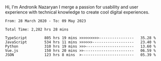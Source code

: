 Hi, I'm Andronik Nazaryan
I merge a passion for usability and user experience with technical knowledge to create cool digital experiences.


<!--START_SECTION:waka-->

```text
From: 28 March 2020 - To: 09 May 2023

Total Time: 2,282 hrs 28 mins

TypeScript        805 hrs 19 mins >>>>>>>>>----------------   35.28 %
JavaScript        534 hrs 11 mins >>>>>>-------------------   23.40 %
Python            310 hrs 19 mins >>>----------------------   13.60 %
Vue.js            150 hrs 20 mins >>-----------------------   06.59 %
JSON              123 hrs 8 mins  >------------------------   05.39 %
```

<!--END_SECTION:waka-->
